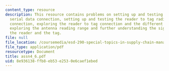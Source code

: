 ```yaml
---
content_type: resource
description: This resource contains problems on setting up and testing the PC to reader
  serial data connection, setting up and testing the reader to tag radio frequency
  connection, exploring the reader to tag connection and the different commands available,
  exploring the antenna reading range and further understanding the signals between
  the reader and the tag.
file: null
file_location: /coursemedia/esd-290-special-topics-in-supply-chain-management-spring-2005/8e936138ffb8eb53e2530e6caef1ebed_assn4_6.pdf
file_type: application/pdf
resourcetype: Document
title: assn4_6.pdf
uid: 8e936138-ffb8-eb53-e253-0e6caef1ebed
---
```

